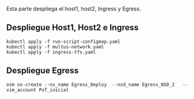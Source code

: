 Esta parte despliega el host1, host2, Ingress y Egress.

## Despliegue Host1, Host2 e Ingress
```
kubectl apply -f run-script-configmap.yaml
kubectl apply -f multus-network.yaml
kubectl apply -f ingress-tfs.yaml
```
## Despliegue Egress
```
osm ns-create --ns_name Egress_Deploy  --nsd_name Egress_NSD_2   --vim_account PoT_inicial
```
